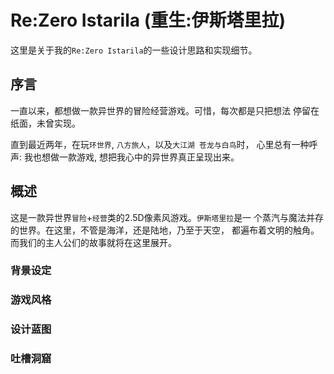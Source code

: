 # Re:Zero Istarila (重生:伊斯塔里拉)
这里是关于我的`Re:Zero Istarila`的一些设计思路和实现细节。

## 序言
一直以来，都想做一款异世界的冒险经营游戏。可惜，每次都是只把想法
停留在纸面，未曾实现。

直到最近两年，在玩`环世界`, `八方旅人`，以及`大江湖 苍龙与白鸟`时，
心里总有一种呼声: 我也想做一款游戏, 想把我心中的异世界真正呈现出来。

## 概述
这是一款异世界`冒险`+`经营`类的2.5D像素风游戏。`伊斯塔里拉`是一
个蒸汽与魔法并存的世界。在这里，不管是海洋，还是陆地，乃至于天空，
都遍布着文明的触角。 而我们的主人公们的故事就将在这里展开。

### 背景设定

### 游戏风格

### 设计蓝图

### 吐槽洞窟






